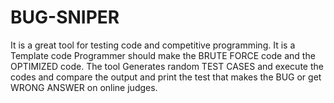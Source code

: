 # BUG-SNIPER

It is a great tool for testing code and competitive programming.
It is a Template code Programmer should make the BRUTE FORCE code and the OPTIMIZED code.
The tool Generates random TEST CASES and execute the codes and compare the output and print the test
that makes the BUG or get WRONG ANSWER on online judges. 
